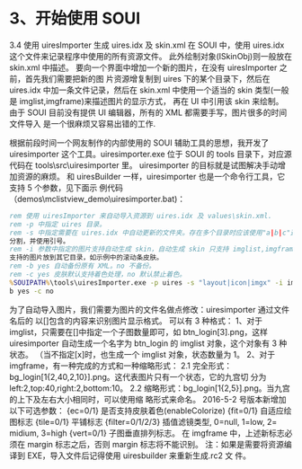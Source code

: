 # 3、开始使用 SOUI

3.4 使用 uiresImporter 生成 uires.idx 及 skin.xml
在 SOUI 中，使用 uires.idx 这个文件来记录程序中使用的所有资源文件。
此外绘制对象(ISkinObj)则一般放在 skin.xml 中描述。
要向一个界面中增加一个新的图片，在没有 uiresImporter 之前，首先我们需要把新的图
片资源增复制到 uires 下的某个目录下，然后在 uires.idx 中加一条文件记录，然后在
skin.xml 中使用一个适当的 skin 类型(一般是 imglist,imgframe)来描述图片的显示方式，
再在 UI 中引用该 skin 来绘制。
由于 SOUI 目前没有提供 UI 编辑器，所有的 XML 都需要手写，图片很多的时间文件导入
是一个很麻烦又容易出错的工作.

根据前段时间一个网友制作的内部使用的 SOUI 辅助工具的思想，我开发了
uiresimporter 这个工具。uiresimporter.exe 位于 SOUI 的 tools 目录下，对应源代码在
tools\src\uiresimporter 里。
uiresimporter 的目标就是试图解决手动增加资源的麻烦。
和 uiresBuilder 一样，uiresimporter 也是一个命令行工具，它支持 5 个参数，见下面示
例代码（demos\mclistview_demo\uiresimporter.bat)：

```bat
rem 使用 uiresImporter 来自动导入资源到 uires.idx 及 values\skin.xml.
rem -p 中指定 uires 目录。
rem -s 中指定需要在 uires.idx 中自动更新的文件夹。存在多个目录时应该使用"a|b|c"这样的形式
分割，并使用引号。
rem -i 参数中指定的图片支持自动生成 skin，自动生成 skin 只支持 imglist,imgframe 两种，不
支持的图片放到其它目录，如示例中的滚动条皮肤。
rem -b yes 自动备份原有 XML。no 不备份。
rem -c yes 皮肤默认支持着色处理，no 默认禁止着色。
%SOUIPATH%\tools\uiresImporter.exe -p uires -s "layout|icon|imgx" -i image -
b yes -c no
```

为了自动导入图片，我们需要为图片的文件名做点修改：uiresimporter 通过文件名后的
以[]包含的内容来识别图片显示格式。
可以有 3 种格式：
1、对于 imglist，只需要在[]中指定一个子图数量即可，如 btn_login[3].png，这样
uiresimporter 自动生成一个名字为 btn_login 的 imglist 对象，这个对象有 3 种状态。
（当不指定[x]时，也生成一个 imglist 对象，状态数量为 1。
2、对于 imgframe，有一种完成的方式和一种缩略形式：
 2.1 完全形式：bg_login[1{2,40,2,10}].png。这代表图片只有一个状态，它的九宫切
分为 left:2,top:40,right:2,bottom:10。
 2.2 缩略形式：bg_login[1{2,5}].png。当九宫的上下及左右大小相同时，可以使用缩
略形式来命名。
2016-5-2 号版本新增加以下可选参数：
{ec=0/1} 是否支持皮肤着色(enableColorize)
{fit=0/1} 自适应绘图标志
{tile=0/1} 平铺标志
{filter=0/1/2/3} 插值滤镜类型, 0=null, 1=low, 2= midium, 3=high
{vert=0/1} 子图垂直排列标志。
在 imgframe 中，上述新标志必须在 margin 标志之后，否则 margin 标志将不能识别。
注：如果是需要将资源编译到 EXE，导入文件后记得使用 uiresbuilder 来重新生成.rc2 文
件。
